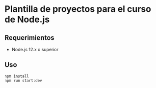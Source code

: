 # Plantilla de proyectos para el curso de Node.js

## Requerimientos

* Node.js 12.x o superior

## Uso

```
npm install
npm run start:dev
```

